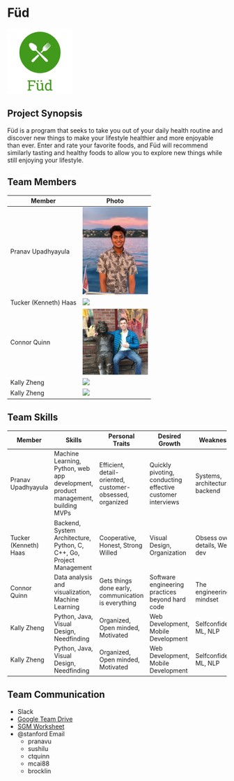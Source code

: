 # Füd
<img src="./images/FudLogo.png" width="150">

## Project Synopsis
Füd is a program that seeks to take you out of your daily health routine and discover new things to make your lifestyle healthier and more enjoyable than ever. Enter and rate your favorite foods, and Füd will recommend similarly tasting and healthy foods to allow you to explore new things while still enjoying your lifestyle.

## Team Members
| Member                | Photo                                         |
| --------------------- | --------------------------------------------- |
| Pranav Upadhyayula        | <img src="./images/IMG_9755.jpeg" width="150"> |
| Tucker (Kenneth) Haas | <img src="./images/tucker.png" width="150"> |
| Connor Quinn           | <img src="./images/IMG_0172.jpeg" width="150"> |
| Kally Zheng           | <img src="./images/KallyHeadshot.JPG" width="150"> |
| Kally Zheng           | <img src="./images/KallyHeadshot.JPG" width="150"> |

## Team Skills
| Member                | Skills                        | Personal Traits  | Desired Growth | Weaknesses |
| --------------------- | ----------------------------- | ---------------- | -------------- | ---------- |
| Pranav Upadhyayula | Machine Learning, Python, web app development, product management, building MVPs | Efficient, detail-oriented, customer-obsessed, organized | Quickly pivoting, conducting effective customer interviews  | Systems, architecture, backend |
| Tucker (Kenneth) Haas | Backend, System Architecture, Python, C, C++, Go, Project Management | Cooperative, Honest, Strong Willed | Visual Design, Organization | Obsess over details, Web dev
| Connor Quinn          | Data analysis and visualization, Machine Learning | Gets things done early, communication is everything | Software engineering practices beyond hard code |  The engineering mindset |
| Kally Zheng           | Python, Java, Visual Design, Needfinding |  Organized, Open minded, Motivated | Web Development, Mobile Development | Selfconfidence, ML, NLP
| Kally Zheng           | Python, Java, Visual Design, Needfinding |  Organized, Open minded, Motivated | Web Development, Mobile Development | Selfconfidence, ML, NLP

## Team Communication
* Slack
* [Google Team Drive](https://drive.google.com/drive/u/0/folders/0APuBDtZh-TEUUk9PVA)
* [SGM Worksheet](https://docs.google.com/forms/d/1GayYOwG_QavQE4iNx63emikCSeXUXO9Gq0VRaRGm9ok/edit?usp=sharing)
* @stanford Email
    * pranavu
    * sushilu
    * ctquinn
    * mcai88
    * brocklin
